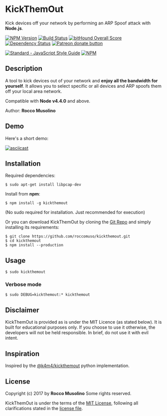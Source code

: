# KickThemOut
Kick devices off your network by performing an ARP Spoof attack with **Node.js**.

[![NPM Version](https://img.shields.io/npm/v/kickthemout.svg)](https://www.npmjs.com/package/kickthemout) [![Build Status](https://travis-ci.org/roccomuso/kickthemout.svg?branch=master)](https://travis-ci.org/roccomuso/kickthemout) [![bitHound Overall Score](https://www.bithound.io/github/roccomuso/kickthemout/badges/score.svg)](https://www.bithound.io/github/roccomuso/kickthemout) [![Dependency Status](https://david-dm.org/roccomuso/kickthemout.png)](https://david-dm.org/roccomuso/kickthemout) <span class="badge-patreon"><a href="https://patreon.com/roccomuso" title="Donate to this project using Patreon"><img src="https://img.shields.io/badge/patreon-donate-yellow.svg" alt="Patreon donate button" /></a></span>

[![Standard - JavaScript Style Guide](https://cdn.rawgit.com/feross/standard/master/badge.svg)](https://github.com/feross/standard) [![NPM](https://nodei.co/npm-dl/kickthemout.png?months=6)](https://nodei.co/npm/kickthemout/)

## Description

A tool to kick devices out of your network and **enjoy all the bandwidth for yourself**.
It allows you to select specific or all devices and ARP spoofs them off your local area network.

Compatible with **Node v4.4.0** and above.

Author: **Rocco Musolino**

## Demo

Here's a short demo:

[![asciicast](https://asciinema.org/a/100375.png)](https://asciinema.org/a/100375)

## Installation

Required dependencies:

    $ sudo apt-get install libpcap-dev

Install from **npm**:

    $ npm install -g kickthemout

(No sudo required for installation. Just recommended for execution)

Or you can download KickThemOut by cloning the [Git Repo](https://github.com/roccomuso/kickthemout) and simply installing its requirements:

    $ git clone https://github.com/roccomuso/kickthemout.git
    $ cd kickthemout
    $ npm install --production


## Usage

    $ sudo kickthemout

### Verbose mode

    $ sudo DEBUG=kickthemout:* kickthemout


## Disclaimer

KickThemOut is provided as is under the MIT Licence (as stated below).
It is built for educational purposes only. If you choose to use it otherwise, the developers will not be held responsible.
In brief, do not use it with evil intent.

## Inspiration

Inspired by the [@k4m4/kickthemout](https://github.com/k4m4/kickthemout) python implementation.

## License

Copyright (c) 2017 by **Rocco Musolino** Some rights reserved.

KickThemOut is under the terms of the [MIT License](https://www.tldrlegal.com/l/mit), following all clarifications stated in the [license file](https://raw.githubusercontent.com/roccomuso/kickthemout/master/LICENSE).

